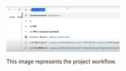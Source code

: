 <img src="https://github.com/hawire/Xubuntu-OS-24.04/blob/main/photo_2025-05-15_11-12-34.jpg?raw=true" alt="download Xubuntu" width="300">
<p>This image represents the project workflow.</p>
